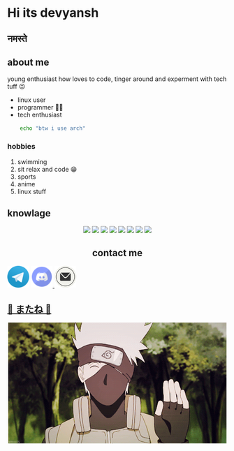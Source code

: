# Hi its devyansh
##                     नमस्ते
## about me
young enthusiast how loves to code, tinger around and experment with tech tuff 😉
- linux user
- programmer 👩‍💻
- tech enthusiast

```sh
    echo "btw i use arch"

```

### hobbies
1. swimming
2. sit relax and code 😁
3. sports 
4. anime
5. linux stuff
## knowlage

<p align="center">
    <img src="https://img.shields.io/badge/python%20-%23323330.svg?&style=for-the-badge&logo=python"/>
    <img src="https://img.shields.io/badge/oracle%20-%23323330.svg?&style=for-the-badge&logo=oracle"/>
    <img src="https://img.shields.io/badge/vercel%20-%23323330.svg?&style=for-the-badge&logo=vercel"/>
    <img src="https://img.shields.io/badge/node.js%20-%23323330.svg?&style=for-the-badge&logo=node.js"/>
    <img src="https://img.shields.io/badge/javascript%20-%23323330.svg?&style=for-the-badge&logo=javascript"/>
    <img src="https://img.shields.io/badge/git%20-%23323330.svg?&style=for-the-badge&logo=git"/>
    <img src="https://img.shields.io/badge/ArchLinux%20-%23323330.svg?&style=for-the-badge&logo=archlinux"/>
    <img src="https://img.shields.io/badge/Docker%20-%23323330.svg?&style=for-the-badge&logo=docker"/>
  </p>

<h2 align="center"> contact me </h2>
<div>
<a href="https://t.me/devyansh_nayak"> <img src="https://raw.githubusercontent.com/devyanshnayak/devyanshnayak/refs/heads/main/src/telegram.svg" alt="telegram" width="50" height="50"/></a>
<a href="#bye"> <img src="https://raw.githubusercontent.com/devyanshnayak/devyanshnayak/refs/heads/main/src/discord.svg" alt="discord" width="50" height="50"/> </a>
<a href="maleto:devyanshnayak@gmail.com"><img src="https://raw.githubusercontent.com/devyanshnayak/devyanshnayak/refs/heads/main/src/email.svg" alt="male" width="50" height="50"/>

## **👋 またね 👋**
<div align="center">
<img id="bye" src="https://raw.githubusercontent.com/devyanshnayak/devyanshnayak/refs/heads/main/src/kakashi.gif" alt="bye"/>
</div>
